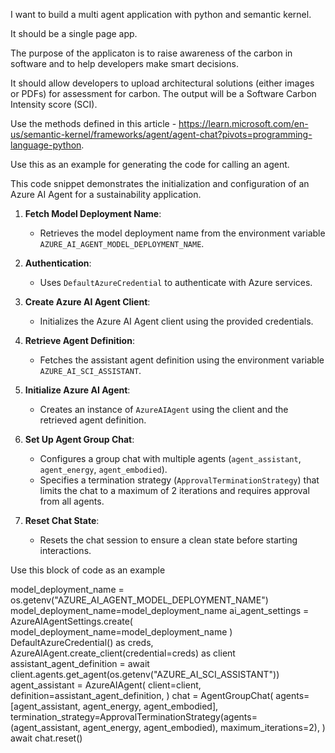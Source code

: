 I want to build a multi agent application with python and semantic kernel.

It should be a single page app.

The purpose of the applicaton is to raise awareness of the carbon in software and to help developers make smart decisions.

It should allow developers to upload architectural solutions (either images or PDFs) for assessment for carbon. The output will be a Software Carbon Intensity score (SCI).

Use the methods defined in this article - https://learn.microsoft.com/en-us/semantic-kernel/frameworks/agent/agent-chat?pivots=programming-language-python.

Use this as an example for generating the code for calling an agent.

This code snippet demonstrates the initialization and configuration of an Azure AI Agent for a sustainability application. 

1. **Fetch Model Deployment Name**: 
    - Retrieves the model deployment name from the environment variable `AZURE_AI_AGENT_MODEL_DEPLOYMENT_NAME`.

2. **Authentication**: 
    - Uses `DefaultAzureCredential` to authenticate with Azure services.

3. **Create Azure AI Agent Client**: 
    - Initializes the Azure AI Agent client using the provided credentials.

4. **Retrieve Agent Definition**: 
    - Fetches the assistant agent definition using the environment variable `AZURE_AI_SCI_ASSISTANT`.

5. **Initialize Azure AI Agent**: 
    - Creates an instance of `AzureAIAgent` using the client and the retrieved agent definition.

6. **Set Up Agent Group Chat**: 
    - Configures a group chat with multiple agents (`agent_assistant`, `agent_energy`, `agent_embodied`).
    - Specifies a termination strategy (`ApprovalTerminationStrategy`) that limits the chat to a maximum of 2 iterations and requires approval from all agents.

7. **Reset Chat State**: 
    - Resets the chat session to ensure a clean state before starting interactions.

Use this block of code as an example

model_deployment_name = os.getenv("AZURE_AI_AGENT_MODEL_DEPLOYMENT_NAME")
model_deployment_name=model_deployment_name
ai_agent_settings = AzureAIAgentSettings.create(
    model_deployment_name=model_deployment_name
)
DefaultAzureCredential() as creds,
AzureAIAgent.create_client(credential=creds) as client
assistant_agent_definition = await client.agents.get_agent(os.getenv("AZURE_AI_SCI_ASSISTANT"))
agent_assistant = AzureAIAgent(
    client=client,
    definition=assistant_agent_definition,
)
chat = AgentGroupChat(
    agents=[agent_assistant, agent_energy, agent_embodied],
    termination_strategy=ApprovalTerminationStrategy(agents=(agent_assistant, agent_energy, agent_embodied), maximum_iterations=2),
)
await chat.reset()